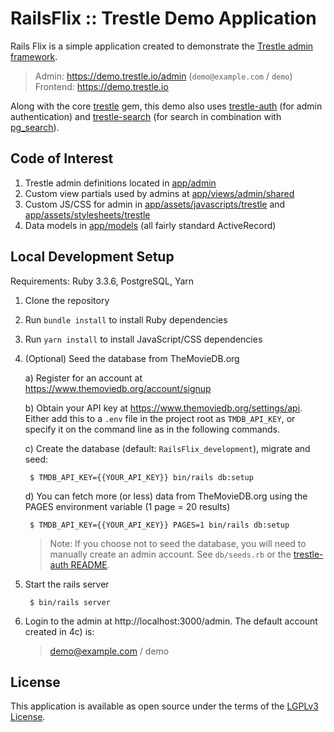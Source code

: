 # RailsFlix :: Trestle Demo Application

Rails Flix is a simple application created to demonstrate the [Trestle admin framework](https://github.com/TrestleAdmin/trestle).

> Admin: https://demo.trestle.io/admin (`demo@example.com` / `demo`)<br />
> Frontend: https://demo.trestle.io

Along with the core [trestle]((https://github.com/TrestleAdmin/trestle)) gem, this demo also uses [trestle-auth](https://github.com/TrestleAdmin/trestle-auth) (for admin authentication) and [trestle-search](https://github.com/TrestleAdmin/trestle-search) (for search in combination with [pg_search](https://github.com/Casecommons/pg_search)).


## Code of Interest

1. Trestle admin definitions located in [app/admin](app/admin)
2. Custom view partials used by admins at [app/views/admin/shared](app/views/admin/shared)
3. Custom JS/CSS for admin in [app/assets/javascripts/trestle](app/assets/javascripts/trestle) and [app/assets/stylesheets/trestle](app/assets/stylesheets/trestle)
4. Data models in [app/models](app/models) (all fairly standard ActiveRecord)


## Local Development Setup

Requirements: Ruby 3.3.6, PostgreSQL, Yarn

1. Clone the repository

2. Run `bundle install` to install Ruby dependencies

3. Run `yarn install` to install JavaScript/CSS dependencies

4. (Optional) Seed the database from TheMovieDB.org

    a) Register for an account at https://www.themoviedb.org/account/signup

    b) Obtain your API key at https://www.themoviedb.org/settings/api. Either add this to a `.env` file in the project root as `TMDB_API_KEY`, or specify it on the command line as in the following commands.

    c) Create the database (default: `RailsFlix_development`), migrate and seed:

        $ TMDB_API_KEY={{YOUR_API_KEY}} bin/rails db:setup

    d) You can fetch more (or less) data from TheMovieDB.org using the PAGES environment variable (1 page = 20 results)

        $ TMDB_API_KEY={{YOUR_API_KEY}} PAGES=1 bin/rails db:setup

    > Note: If you choose not to seed the database, you will need to manually create an admin account. See `db/seeds.rb` or the [trestle-auth README](https://github.com/TrestleAdmin/trestle-auth).

5. Start the rails server

        $ bin/rails server

6. Login to the admin at http://localhost:3000/admin. The default account created in 4c) is:

    > demo@example.com / demo


## License

This application is available as open source under the terms of the [LGPLv3 License](https://opensource.org/licenses/LGPL-3.0).
